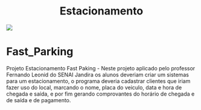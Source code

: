 <h1 align= "center">Estacionamento</h1>

<img src="https://cdn.pixabay.com/photo/2016/02/24/17/26/garage-1220347_960_720.jpg">

# Fast_Parking
Projeto Estacionamento Fast Paking  - Neste projeto aplicado pelo professor Fernando Leonid do SENAI Jandira os alunos deveriam criar um sistemas para um estacionamento, o programa deveria cadastrar clientes que iriam fazer uso do local, marcando o nome, placa do veiculo, data e hora de chegada e saída, e por fim gerando comprovantes do horário de chegada e de saída e de pagamento.
